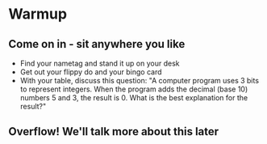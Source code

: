
# Warmup

## Come on in - sit anywhere you like
* Find your nametag and stand it up on your desk
* Get out your flippy do and your bingo card
* With your table, discuss this question:
"A computer program uses 3 bits to represent integers. When the program adds the decimal (base 10) numbers 5 and 3, the result is 0. What is the best explanation for the result?"

## Overflow! We'll talk more about this later
